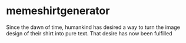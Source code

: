 memeshirtgenerator
==================

Since the dawn of time, humankind has desired a way to turn the image design of their shirt into pure text. That desire has now been fulfilled
